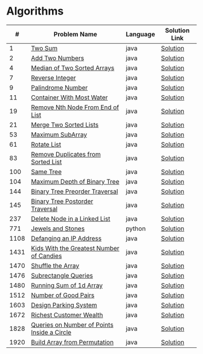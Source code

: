 # Algorithms

| #    | Problem Name                                                                                                              |Language| Solution Link                                           |
------|---------------------------------------------------------------------------------------------------------------------------|---|---------------------------------------------------------
| 1    | [Two Sum](https://leetcode.com/problems/two-sum/)                                                                         |java| [Solution](./TwoSum.java)                               |
| 2    | [Add Two Numbers](https://leetcode.com/problems/add-two-numbers/)                                                         |java| [Solution](./AddTwoNumbers.java)                        |
| 4    | [Median of Two Sorted Arrays](https://leetcode.com/problems/median-of-two-sorted-arrays/)                                 |java| [Solution](./MedianOfTwoSortedArrays.java)              |
| 7    | [Reverse Integer](https://leetcode.com/problems/reverse-integer/)                                                         |java| [Solution](./ReverseInteger.java)                       |
| 9    | [Palindrome Number](https://leetcode.com/problems/palindrome-number/)                                                     |java| [Solution](./PalindromeNumber.java)                     |
| 11   | [Container With Most Water](https://leetcode.com/problems/container-with-most-water/)                                     |java| [Solution](./ContainerWithMostWater.java)               |
| 19   | [Remove Nth Node From End of List](https://leetcode.com/problems/remove-nth-node-from-end-of-list/)                       |java| [Solution](./RemoveNthNodeFromEndofList.java)           |
| 21   | [Merge Two Sorted Lists](https://leetcode.com/problems/merge-two-sorted-lists/)                                           |java| [Solution](./MergeTwoSortedLists.java)                  |
| 53   | [Maximum SubArray](https://leetcode.com/problems/maximum-subarray/description/)                                           |java| [Solution](./MaxSubArray.java)                          |
| 61   | [Rotate List](https://leetcode.com/problems/rotate-list/)                                                                 |java| [Solution](./RotateList.java)                           |
| 83   | [Remove Duplicates from Sorted List](https://leetcode.com/problems/remove-duplicates-from-sorted-list/)                   |java| [Solution](./RemoveDuplicatesfromSortedList.java)       |
| 100  | [Same Tree](https://leetcode.com/problems/same-tree/)                                                                     |java| [Solution](./SameTree.java)                             |
| 104  | [Maximum Depth of Binary Tree](https://leetcode.com/problems/maximum-depth-of-binary-tree/)                               |java| [Solution](./MaximumDepthofBinaryTree.java)             |
| 144  | [Binary Tree Preorder Traversal](https://leetcode.com/problems/binary-tree-preorder-traversal/)                           |java| [Solution](./BinaryTreePreorderTraversal.java)          |
| 145  | [Binary Tree Postorder Traversal](https://leetcode.com/problems/binary-tree-postorder-traversal/)                         |java| [Solution](./BinaryTreePostorderTraversal.java)         |
| 237  | [Delete Node in a Linked List](https://leetcode.com/problems/delete-node-in-a-linked-list/)                               |java| [Solution](./DeleteNodeinaLinkedList.java)              |
| 771  | [Jewels and Stones](https://leetcode.com/problems/jewels-and-stones/)                                                     |python| [Solution](./JewelsandStones.py)                        |
| 1108 | [Defanging an IP Address](https://leetcode.com/problems/defanging-an-ip-address/)                                         |java| [Solution](./DefanginganIPAddress.java)                 |
| 1431 | [Kids With the Greatest Number of Candies](https://leetcode.com/problems/kids-with-the-greatest-number-of-candies/)       |java| [Solution](./KidsWiththeGreatestNumberofCandies.java)   |
| 1470 | [Shuffle the Array](https://leetcode.com/problems/shuffle-the-array/)                                                     |java| [Solution](./ShuffletheArray.java)                      |
| 1476 | [Subrectangle Queries](https://leetcode.com/problems/subrectangle-queries/)                                               |java| [Solution](./SubrectangleQueries.java)                  |
| 1480 | [Running Sum of 1d Array](https://leetcode.com/problems/running-sum-of-1d-array/)                                         |java| [Solution](./RunningSumof1dArray.java)                  |
| 1512 | [Number of Good Pairs](https://leetcode.com/problems/number-of-good-pairs/)                                               |java| [Solution](./NumberofGoodPairs.java)                    |
| 1603 | [Design Parking System](https://leetcode.com/problems/design-parking-system/)                                             |java| [Solution](./DesignParkingSystem.java)                  |
| 1672 | [Richest Customer Wealth](https://leetcode.com/problems/richest-customer-wealth/)                                         |java| [Solution](./RichestCustomerWealth.java)                |
| 1828 | [Queries on Number of Points Inside a Circle](https://leetcode.com/problems/queries-on-number-of-points-inside-a-circle/) |java| [Solution](./QueriesonNumberofPointsInsideaCircle.java) |
| 1920 | [Build Array from Permutation](https://leetcode.com/problems/build-array-from-permutation/)                               |java| [Solution](./BuildArrayfromPermutation.java)            |
